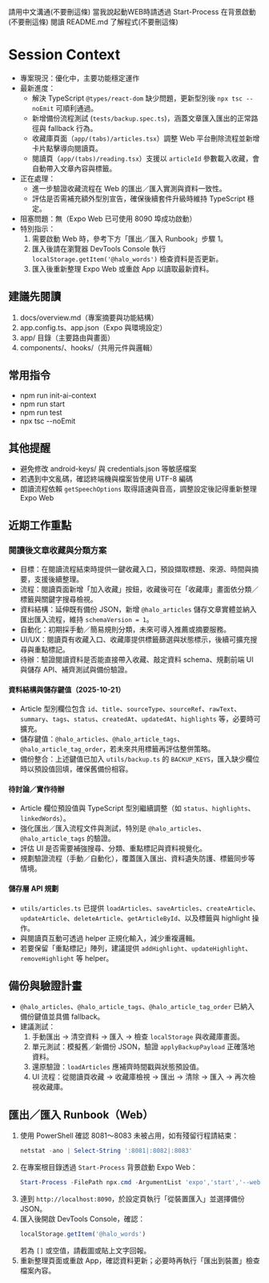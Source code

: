 請用中文溝通(不要刪這條)
當我說起動WEB時請透過 Start-Process 在背景啟動(不要刪這條)
閱讀 README.md 了解程式(不要刪這條)
# Session Context

- 專案現況：優化中，主要功能穩定運作
- 最新進度：
  - 解決 TypeScript `@types/react-dom` 缺少問題，更新型別後 `npx tsc --noEmit` 可順利通過。
  - 新增備份流程測試 (`tests/backup.spec.ts`)，涵蓋文章匯入匯出的正常路徑與 fallback 行為。
  - 收藏庫頁面（`app/(tabs)/articles.tsx`）調整 Web 平台刪除流程並新增卡片點擊導向閱讀頁。
  - 閱讀頁（`app/(tabs)/reading.tsx`）支援以 `articleId` 參數載入收藏，會自動帶入文章內容與標籤。
- 正在處理：
  - 進一步驗證收藏流程在 Web 的匯出／匯入實測與資料一致性。
  - 評估是否需補充額外型別宣告，確保後續套件升級時維持 TypeScript 穩定。
- 阻塞問題：無（Expo Web 已可使用 8090 埠成功啟動）
- 特別指示：
  1. 需要啟動 Web 時，參考下方「匯出／匯入 Runbook」步驟 1。
  2. 匯入後請在瀏覽器 DevTools Console 執行 `localStorage.getItem('@halo_words')` 檢查資料是否更新。
  3. 匯入後重新整理 Expo Web 或重啟 App 以讀取最新資料。

## 建議先閱讀
1. docs/overview.md（專案摘要與功能結構）
2. app.config.ts、app.json（Expo 與環境設定）
3. app/ 目錄（主要路由與畫面）
4. components/、hooks/（共用元件與邏輯）

## 常用指令
- npm run init-ai-context
- npm run start
- npm run test
- npx tsc --noEmit

## 其他提醒
- 避免修改 android-keys/ 與 credentials.json 等敏感檔案
- 若遇到中文亂碼，確認終端機與檔案皆使用 UTF-8 編碼
- 朗讀流程依賴 `getSpeechOptions` 取得語速與音高，調整設定後記得重新整理 Expo Web

## 近期工作重點

### 閱讀後文章收藏與分類方案

- 目標：在閱讀流程結束時提供一鍵收藏入口，預設擷取標題、來源、時間與摘要，支援後續整理。
- 流程：閱讀頁面新增「加入收藏」按鈕，收藏後可在「收藏庫」畫面依分類／標籤與關鍵字搜尋檢視。
- 資料結構：延伸既有備份 JSON，新增 `@halo_articles` 儲存文章實體並納入匯出匯入流程，維持 `schemaVersion = 1`。
- 自動化：初期採手動／簡易規則分類，未來可導入推薦或摘要服務。
- UI/UX：閱讀頁有收藏入口、收藏庫提供標籤篩選與狀態標示，後續可擴充搜尋與重點標記。
- 待辦：驗證閱讀資料是否能直接帶入收藏、敲定資料 schema、規劃前端 UI 與儲存 API、補齊測試與備份驗證。

#### 資料結構與儲存鍵值（2025-10-21）

- Article 型別欄位包含 `id`、`title`、`sourceType`、`sourceRef`、`rawText`、`summary`、`tags`、`status`、`createdAt`、`updatedAt`、`highlights` 等，必要時可擴充。
- 儲存鍵值：`@halo_articles`、`@halo_article_tags`、`@halo_article_tag_order`，若未來共用標籤再評估整併策略。
- 備份整合：上述鍵值已加入 `utils/backup.ts` 的 `BACKUP_KEYS`，匯入缺少欄位時以預設值回填，確保舊備份相容。

#### 待討論／實作待辦

- Article 欄位預設值與 TypeScript 型別繼續調整（如 `status`、`highlights`、`linkedWords`）。
- 強化匯出／匯入流程文件與測試，特別是 `@halo_articles`、`@halo_article_tags` 的驗證。
- 評估 UI 是否需要補強搜尋、分類、重點標記與資料視覺化。
- 規劃驗證流程（手動／自動化），覆蓋匯入匯出、資料遺失防護、標籤同步等情境。

#### 儲存層 API 規劃

- `utils/articles.ts` 已提供 `loadArticles`、`saveArticles`、`createArticle`、`updateArticle`、`deleteArticle`、`getArticleById`、以及標籤與 highlight 操作。
- 與閱讀頁互動可透過 helper 正規化輸入，減少重複邏輯。
- 若要保留「重點標記」陣列，建議提供 `addHighlight`、`updateHighlight`、`removeHighlight` 等 helper。

## 備份與驗證計畫

- `@halo_articles`、`@halo_article_tags`、`@halo_article_tag_order` 已納入備份鍵值並具備 fallback。
- 建議測試：
  1. 手動匯出 → 清空資料 → 匯入 → 檢查 `localStorage` 與收藏庫畫面。
  2. 單元測試：模擬舊／新備份 JSON，驗證 `applyBackupPayload` 正確落地資料。
  3. 還原驗證：`loadArticles` 應補齊時間戳與狀態預設值。
  4. UI 流程：從閱讀頁收藏 → 收藏庫檢視 → 匯出 → 清除 → 匯入 → 再次檢視收藏庫。

## 匯出／匯入 Runbook（Web）

1. 使用 PowerShell 確認 8081～8083 未被占用，如有殘留行程請結束：
   ```powershell
   netstat -ano | Select-String ':8081|:8082|:8083'
   ```
2. 在專案根目錄透過 `Start-Process` 背景啟動 Expo Web：
   ```powershell
   Start-Process -FilePath npx.cmd -ArgumentList 'expo','start','--web','--port','8090','--clear','--non-interactive' -WorkingDirectory (Get-Location)
   ```
3. 連到 `http://localhost:8090`，於設定頁執行「從裝置匯入」並選擇備份 JSON。
4. 匯入後開啟 DevTools Console，確認：
   ```js
   localStorage.getItem('@halo_words')
   ```
   若為 `[]` 或空值，請截圖或貼上文字回報。
5. 重新整理頁面或重啟 App，確認資料更新；必要時再執行「匯出到裝置」檢查檔案內容。

